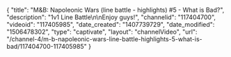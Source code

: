 {
    "title": "M&B: Napoleonic Wars (line battle - highlights) #5 - What is Bad?",
    "description": "1v1 Line Battle\n\nEnjoy guys!",
    "channelid": "117404700",
    "videoid": "117405985",
    "date_created": "1407739729",
    "date_modified": "1506478302",
    "type": "captivate",
    "layout": "channelVideo",
    "url": "\/channel-4\/m-b-napoleonic-wars-line-battle-highlights-5-what-is-bad\/117404700-117405985"
}